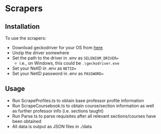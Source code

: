 # Scrapers

## Installation
To use the scrapers:
- Download geckodriver for your OS from [here](https://github.com/mozilla/geckodriver/releases)
- Unzip the driver somewhere
- Set the path to the driver in .env as `SELENIUM_DRIVER=`
	- i.e., on Windows, this could be `.\geckodriver.exe`
- Set your NetID in .env as `NETID=`
- Set your NetID password in .env as `PASSWORD=`

## Usage
- Run ScrapeProfiles.ts to obtain base professor profile information
- Run ScrapeCoursebook.ts to obtain course/section information as well as further professor info (i.e. sections taught)
- Run Parse.ts to parse requisites after all relevant sections/courses have been obtained
- All data is output as JSON files in ./data